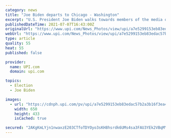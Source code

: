 ```yaml
---
category: news
title: "Joe Biden departs to Chicago - Washington"
excerpt: "U.S. President Joe Biden walks towards members of the media on the South Lawn of the White House in Washington before his departure to Chicago on Wednesday, July 7, 2021. Biden is to deliver remarks on his Build Back Better agenda at McHenry County College in Crystal Lake,"
publishedDateTime: 2021-07-07T16:43:00Z
originalUrl: "https://www.upi.com/News_Photos/view/upi/a7e5299153eb83edac57b2a3b16f3ea4/Joe-Biden-departs-to-Chicago-Washington/"
webUrl: "https://www.upi.com/News_Photos/view/upi/a7e5299153eb83edac57b2a3b16f3ea4/Joe-Biden-departs-to-Chicago-Washington/"
type: article
quality: 55
heat: 55
published: false

provider:
  name: UPI.com
  domain: upi.com

topics:
  - Election
  - Joe Biden

images:
  - url: "https://cdnph.upi.com/pv/upi/a7e5299153eb83edac57b2a3b16f3ea4/BIDEN-SOUTH-LAWN.jpg"
    width: 650
    height: 433
    isCached: true

secured: "2AKgKmLYjn1nwaxzE203CTfoTDYOyo3sKH8hsrdk6UMs4sa3FAU3YEk2VBqMYioeMImPzoD2V//NDuyshzXC33qX5nMgJTdfJ4sjEUtL6JPsX82onIbaIJHrZP6KPimLRsH35LMIeX1yGqyqML8I4NjnTljlK5uf0XVEayVAgLdlFNwn0QfVHf/mXLGCM6R4LswDQl4zKQ5zKbCKGJzidkCYmxvoNQPktNzDGRg5VWICEJ3j0Uu7Mztcv295asLArtJT/NKEZDiaLLdp97FBdREsf0+Vb3anvFurnMlzWtgN0BWshhq0joRbnHCsZW1UiDX/R2URMQ/7ScNHuNWUIXL80/QhcOCOP5AuFbJsEk4=;ynfFQeaV5XRfhBjIP5pMKA=="
---
```


